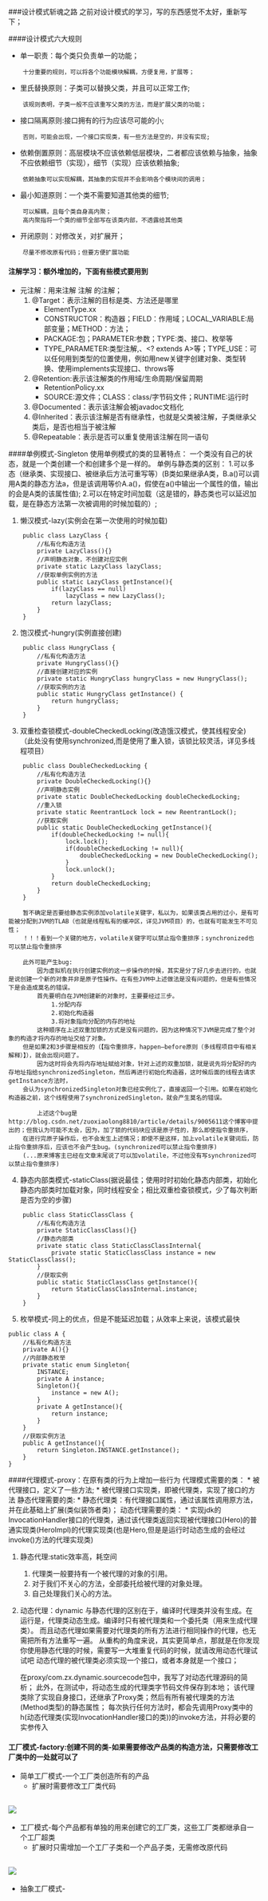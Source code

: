 ###设计模式斩魂之路
之前对设计模式的学习，写的东西感觉不太好，重新写下；

####设计模式六大规则
* 单一职责：每个类只负责单一的功能；
~~~
    十分重要的规则，可以将各个功能模块解耦，方便复用，扩展等；
~~~

* 里氏替换原则：子类可以替换父类，并且可以正常工作;
~~~
    该规则表明，子类一般不应该重写父类的方法，而是扩展父类的功能；
~~~

* 接口隔离原则:接口拥有的行为应该尽可能的小;
~~~
    否则，可能会出现，一个接口实现类，有一些方法是空的，并没有实现;
~~~

* 依赖倒置原则：高层模块不应该依赖低层模块，二者都应该依赖与抽象，抽象不应依赖细节（实现），细节（实现）应该依赖抽象;
~~~
    依赖抽象可以实现解耦，其抽象的实现并不会影响各个模块间的调用；
~~~

* 最小知道原则：一个类不需要知道其他类的细节;
~~~
    可以解耦，且每个类自身高内聚；
    高内聚指将一个类的细节全部写在该类内部，不透露给其他类
~~~

* 开闭原则：对修改关，对扩展开；
~~~
    尽量不修改原有代码；但要方便扩展功能
~~~

#### 注解学习：额外增加的，下面有些模式要用到
* 元注解：用来注解 注解 的注解；
    1. @Target：表示注解的目标是类、方法还是哪里
        * ElementType.xx
        * CONSTRUCTOR：构造器；FIELD：作用域；LOCAL_VARIABLE:局部变量；METHOD：方法；
        * PACKAGE:包；PARAMETER:参数；TYPE:类、接口、枚举等
        * TYPE_PARAMETER:类型注解,<T>、<? extends A>等；TYPE_USE：可以任何用到类型的位置使用，例如用new关键字创建对象、类型转换、使用implements实现接口、throws等
    2. @Retention:表示该注解类的作用域/生命周期/保留周期
        * RetentionPolicy.xx
        * SOURCE:源文件；CLASS：class/字节码文件；RUNTIME:运行时
    3. @Documented：表示该注解会被javadoc文档化
    4. @Inherited：表示该注解是否有继承性，也就是父类被注解，子类继承父类后，是否也相当于被注解
    5. @Repeatable：表示是否可以重复使用该注解在同一语句

####单例模式-Singleton
使用单例模式的类的显著特点：
    一个类没有自己的状态，就是一个类创建一个和创建多个是一样的。
单例与静态类的区别：
    1.可以多态（继承类、实现接口、被继承后方法可重写等）(B类如果继承A类，B.a()可以调用A类的静态方法a，但是该调用等价A.a()，假使在a()中输出一个属性的值，输出的会是A类的该属性值);
    2.可以在特定时间加载（这是错的，静态类也可以延迟加载，是在静态方法第一次被调用的时候加载的）;
1. 懒汉模式-lazy(实例会在第一次使用的时候加载)
~~~
    public class LazyClass {
        //私有化构造方法
        private LazyClass(){}
        //声明静态对象，不创建对应实例
        private static LazyClass lazyClass;
        //获取单例实例的方法
        public static LazyClass getInstance(){
            if(lazyClass == null)
                lazyClass = new LazyClass();
            return lazyClass;
        }
    }
~~~
2. 饱汉模式-hungry(实例直接创建)
~~~
    public class HungryClass {
        //私有化构造方法
        private HungryClass(){}
        //直接创建对应的实例
        private static HungryClass hungryClass = new HungryClass();
        //获取实例的方法
        public static HungryClass getInstance() {
            return hungryClass;
        }
    }
~~~
3. 双重检查锁模式-doubleCheckedLocking(改造饿汉模式，使其线程安全)（此处没有使用synchronized,而是使用了重入锁，该锁比较灵活，详见多线程项目）
~~~
    public class DoubleCheckedLocking {
        //私有化构造方法
        private DoubleCheckedLocking(){}
        //声明静态实例
        private static DoubleCheckedLocking doubleCheckedLocking;
        //重入锁
        private static ReentrantLock lock = new ReentrantLock();
        //获取实例
        public static DoubleCheckedLocking getInstance(){
            if(doubleCheckedLocking != null){
                lock.lock();
                if(doubleCheckedLocking != null){
                    doubleCheckedLocking = new DoubleCheckedLocking();
                }
                lock.unlock();
            }
            return doubleCheckedLocking;
        }
    }
    
    暂不确定是否要给静态实例添加volatile关键字，私以为，如果该类占用的过小，是有可能被分配到JVM的TLAB（也就是线程私有的缓冲区，详见JVM项目）的，也就有可能发生不可见性；
    ！！！看到一个关键的地方，volatile关键字可以禁止指令重排序；synchronized也可以禁止指令重排序
    
    此外可能产生bug:
        因为虚拟机在执行创建实例的这一步操作的时候，其实是分了好几步去进行的，也就是说创建一个新的对象并非是原子性操作。在有些JVM中上述做法是没有问题的，但是有些情况下是会造成莫名的错误。
        首先要明白在JVM创建新的对象时，主要要经过三步。
            1.分配内存
            2.初始化构造器
            3.将对象指向分配的内存的地址
        这种顺序在上述双重加锁的方式是没有问题的，因为这种情况下JVM是完成了整个对象的构造才将内存的地址交给了对象。
    但是如果2和3步骤是相反的（【指令重排序，happen—before原则（多线程项目中有相关解释）】），就会出现问题了。
        因为这时将会先将内存地址赋给对象，针对上述的双重加锁，就是说先将分配好的内存地址指给synchronizedSingleton，然后再进行初始化构造器，这时候后面的线程去请求getInstance方法时，
    会认为synchronizedSingleton对象已经实例化了，直接返回一个引用。如果在初始化构造器之前，这个线程使用了synchronizedSingleton，就会产生莫名的错误。
    
        上述这个bug是http://blog.csdn.net/zuoxiaolong8810/article/details/9005611这个博客中提出的；但我认为可能不太会，因为，加了锁的代码块应该是原子性的，那么即使指令重排序，
    在进行完原子操作后，也不会发生上述情况；即使不是这样，加上volatile关键词后，防止指令重排序后，应该也不会产生bug。(synchronized可以禁止指令重排序)
    (...原来博客主已经在文章末尾说了可以加volatile，不过他没有写synchronized可以禁止指令重排序)
~~~
4. 静态内部类模式-staticClass(据说最佳；使用时时初始化静态内部类，初始化静态内部类时加载对象，同时线程安全；相比双重检查锁模式，少了每次判断是否为空的步骤)
~~~
    public class StaticClassClass {
        //私有化构造方法
        private StaticClassClass(){}
        //静态内部类
        private static class StaticClassClassInternal{
            private static StaticClassClass instance = new StaticClassClass();
        }
        //获取实例
        public static StaticClassClass getInstance(){
            return StaticClassClassInternal.instance;
        }
    }
~~~
5. 枚举模式-同上的优点，但是不能延迟加载；从效率上来说，该模式最快
~~~
public class A {
    //私有化构造方法
    private A(){}
    //内部静态枚举
    private static enum Singleton{
        INSTANCE;
        private A instance;
        Singleton(){
            instance = new A();
        }
        private A getInstance(){
            return instance;
        }
    }
    //获取实例方法
    public A getInstance(){
        return Singleton.INSTANCE.getInstance();
    }
}
~~~

####代理模式-proxy：在原有类的行为上增加一些行为
代理模式需要的类：
    * 被代理接口，定义了一些方法;
    * 被代理接口实现类，即被代理类，实现了接口的方法
静态代理需要的类:
    * 静态代理类：有代理接口属性，通过该属性调用原方法，并在此基础上扩展(类似装饰者类)；
动态代理需要的类：
    * 实现jdk的InvocationHandler接口的代理类，通过该代理类返回实现被代理接口(Hero)的普通实现类(HeroImpl)的代理实现类(也是Hero,但是是运行时动态生成的会经过invoke()方法的代理实现类)

1. 静态代理:static效率高，耗空间
   1. 代理类一般要持有一个被代理的对象的引用。
   2. 对于我们不关心的方法，全部委托给被代理的对象处理。
   3. 自己处理我们关心的方法。
2. 动态代理：dynamic
    与静态代理的区别在于，编译时代理类并没有生成。在运行是，代理类动态生成。编译时只有被代理类和一个委托类（用来生成代理类）。
    而且动态代理如果需要对代理类的所有方法进行相同操作的代理，也无需把所有方法重写一遍。
    从重构的角度来说，其实更简单点，那就是在你发现你使用静态代理的时候，需要写一大堆重复代码的时候，就请改用动态代理试试吧
    动态代理的被代理类必须实现一个接口，或者本身就是一个接口；
    
    在proxy/com.zx.dynamic.sourcecode包中，我写了对动态代理源码的简析；
    此外，在测试中，将动态生成的代理类字节码文件保存到本地；
    该代理类除了实现自身接口，还继承了Proxy类；然后有所有被代理类的方法(Method类型)的静态属性；
    每次执行任何方法时，都会先调用Proxy类中的h(动态代理类(实现InvocationHandler接口的类))的invoke方法，并将必要的实参传入

#### 工厂模式-factory:创建不同的类-如果需要修改产品类的构造方法，只需要修改工厂类中的一处就可以了
* 简单工厂模式-一个工厂类创造所有的产品
    * 扩展时需要修改工厂类代码
    
![](img/1.png)
---
* 工厂模式-每个产品都有单独的用来创建它的工厂类，这些工厂类都继承自一个工厂超类
    * 扩展时只需增加一个工厂子类和一个产品子类，无需修改原代码
    
![](img/2.png)
---
* 抽象工厂模式-
    



